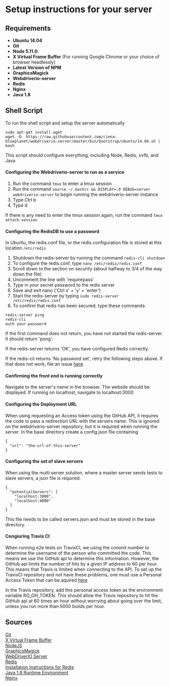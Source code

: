 # Setup instructions for your server

## Requirements
* **Ubuntu 14.04**
* **Git**
* **Node 5.11.0**
* **X Virtual Frame Buffer** (For running Google Chrome or your choice of browser headlessly)
* **Latest Version of NPM**
* **GraphicsMagick**
* **Webdriverio-server**
* **Redis**
* **Nginx**
* **Java 1.8**

## Shell Script
To run the shell script and setup the server automatically
```
sudo apt-get install wget
wget -O- https://raw.githubusercontent.com/ciena-blueplanet/webdriverio-server/master/bin/bootstrap/ubuntu/14.04.sh | bash
```
This script should configure everything, including Node, Redis, xvfb, and Java

#### Configuring the Webdriverio-server to run as a service
1. Run the command ```tmux``` to enter a tmux session
2. Run the command ```source ~/.bashrc && DISPLAY=:0 DEBUG=server webdriverio-server``` to begin running the webdriverio-server instance
3. Type Ctrl b
4. Type d

If there is any need to enter the tmux session again, run the command ```tmux attach-session```

#### Configuring the RedisDB to use a password
In Ubuntu, the redis.conf file, or the redis configuration file is stored at this location ```/etc/redis```  

1. Shutdown the redis-server by running the command ```redis-cli shutdown```
2. To configure the redis.conf, type ```nano /etc/redis/redis.conf```
3. Scroll down to the section on security (about halfway to 3/4 of the way down the file)
4. Uncomment the line with 'requirepass'
5. Type in your secret password to the redis server
6. Save and exit nano ('Ctrl x' + 'y' + 'enter')
7. Start the redis-server by typing ```sudo redis-server /etc/redis/redis.conf```
8. To confirm that redis has been secured, type these commands:  

```
redis-server ping
redis-cli
auth your-password
```

If the first command does not return, you have not started the redis-server. It should return 'pong'.

If the redis-server returns 'OK', you have configured Redis correctly.

If the redis-cli returns 'No password set', retry the following steps above. If that does not work, file an issue [here](https://github.com/ciena-blueplanet/webdriverio-server/issues).

#### Confirming the front end is running correctly
Navigate to the server's name in the browser. The website should be displayed. If running on localhost, navigate to localhost:3000

#### Configuring the Deployment URL
When using requesting an Access token using the GitHub API, it requires the code to pass a redirection URL with the servers name.
This is ignored on the webdriverio-server repository, but it is required when running the server. In the base directory create a config.json file containing


```
{
  "url": "the-url-of-this-server"
}
```

#### Configuring the set of slave servers
When using the multi server solution, where a master server sends tests to slave servers, a json file is required.

```
{
  "potentialServers": [
    "localhost:3000",
    "localhost:4000"
  ]
}
```
This file needs to be called servers.json and must be stored in the base directory.

#### Congiuring Travis CI
When running e2e tests on TravisCI, we using the commit number to determine the username of the person who committed the code. This means we use the GitHub api to 
determine this information. However, the GitHub api limits the number of hits by a given IP address to 60 per hour. This means that Travis is limited when connecting
to the API. To set up the TravisCI repository and not have these problems, one must use a Personal Access Token that can be aquired [here](https://help.github.com/articles/creating-an-access-token-for-command-line-use/)


In the Travis repository, add this personal access token as the environment variable RO_GH_TOKEN. This should allow the Travis repository to hit the GitHub api at 60 times an hour 
without worrying about going over the limit, unless you run more than 5000 builds per hour.


## Sources
[Git](https://help.ubuntu.com/lts/serverguide/git.html)  
[X Virtual Frame Buffer](https://www.x.org/archive/X11R7.6/doc/man/man1/Xvfb.1.xhtml)  
[NodeJS](https://nodejs.org/en)  
[GraphicsMagick](http://www.graphicsmagick.org/index.html)  
[WebDriverIO Server](https://github.com/ciena-blueplanet/webdriverio-server)  
[Redis](http://redis.io)  
[Installation Instructions for Redis](https://www.digitalocean.com/community/tutorials/how-to-configure-a-redis-cluster-on-ubuntu-14-04)  
[Java 1.8 Runtime Environment](http://www.oracle.com/technetwork/java/javase/downloads/jre8-downloads-2133155.html)  
[Nginx](http://nginx.org)


